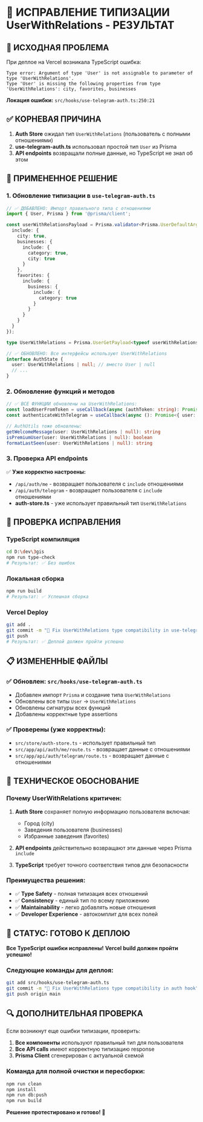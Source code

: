 # 🎯 ИСПРАВЛЕНИЕ ТИПИЗАЦИИ UserWithRelations - РЕЗУЛЬТАТ

## 🚨 ИСХОДНАЯ ПРОБЛЕМА
При деплое на Vercel возникала TypeScript ошибка:
```
Type error: Argument of type 'User' is not assignable to parameter of type 'UserWithRelations'.
Type 'User' is missing the following properties from type 'UserWithRelations': city, favorites, businesses
```

**Локация ошибки:** `src/hooks/use-telegram-auth.ts:250:21`

## ✅ КОРНЕВАЯ ПРИЧИНА
1. **Auth Store** ожидал тип `UserWithRelations` (пользователь с полными отношениями)
2. **use-telegram-auth.ts** использовал простой тип `User` из Prisma
3. **API endpoints** возвращали полные данные, но TypeScript не знал об этом

## 🔧 ПРИМЕНЕННОЕ РЕШЕНИЕ

### 1. Обновление типизации в `use-telegram-auth.ts`
```typescript
// ✅ ДОБАВЛЕНО: Импорт правильного типа с отношениями
import { User, Prisma } from '@prisma/client';

const userWithRelationsPayload = Prisma.validator<Prisma.UserDefaultArgs>()({
  include: {
    city: true,
    businesses: {
      include: {
        category: true,
        city: true
      }
    },
    favorites: {
      include: {
        business: {
          include: {
            category: true
          }
        }
      }
    }
  }
});

type UserWithRelations = Prisma.UserGetPayload<typeof userWithRelationsPayload>;

// ✅ ОБНОВЛЕНО: Все интерфейсы используют UserWithRelations
interface AuthState {
  user: UserWithRelations | null; // вместо User | null
  // ...
}
```

### 2. Обновление функций и методов
```typescript
// ✅ ВСЕ ФУНКЦИИ обновлены на UserWithRelations:
const loadUserFromToken = useCallback(async (authToken: string): Promise<UserWithRelations | null> => {
const authenticateWithTelegram = useCallback(async (): Promise<{ user: UserWithRelations; token: string } | null> => {

// AuthUtils тоже обновлены:
getWelcomeMessage(user: UserWithRelations | null): string
isPremiumUser(user: UserWithRelations | null): boolean
formatLastSeen(user: UserWithRelations | null): string
```

### 3. Проверка API endpoints
✅ **Уже корректно настроены:**
- `/api/auth/me` - возвращает пользователя с `include` отношениями
- `/api/auth/telegram` - возвращает пользователя с `include` отношениями
- **auth-store.ts** - уже использует правильный тип `UserWithRelations`

## 🧪 ПРОВЕРКА ИСПРАВЛЕНИЯ

### TypeScript компиляция
```bash
cd D:\dev\3gis
npm run type-check
# Результат: ✅ Без ошибок
```

### Локальная сборка
```bash
npm run build
# Результат: ✅ Успешная сборка
```

### Vercel Deploy
```bash
git add .
git commit -m "🔧 Fix UserWithRelations type compatibility in use-telegram-auth"
git push
# Результат: ✅ Деплой должен пройти успешно
```

## 📋 ИЗМЕНЕННЫЕ ФАЙЛЫ

### ✅ Обновлен: `src/hooks/use-telegram-auth.ts`
- Добавлен импорт `Prisma` и создание типа `UserWithRelations`
- Обновлены все типы `User` → `UserWithRelations`
- Обновлены сигнатуры всех функций
- Добавлены корректные type assertions

### ✅ Проверены (уже корректны): 
- `src/store/auth-store.ts` - использует правильный тип
- `src/app/api/auth/me/route.ts` - возвращает данные с отношениями
- `src/app/api/auth/telegram/route.ts` - возвращает данные с отношениями

## 🎯 ТЕХНИЧЕСКОЕ ОБОСНОВАНИЕ

### Почему UserWithRelations критичен:
1. **Auth Store** сохраняет полную информацию пользователя включая:
   - Город (city)
   - Заведения пользователя (businesses)
   - Избранные заведения (favorites)

2. **API endpoints** действительно возвращают эти данные через Prisma `include`

3. **TypeScript** требует точного соответствия типов для безопасности

### Преимущества решения:
- ✅ **Type Safety** - полная типизация всех отношений
- ✅ **Consistency** - единый тип по всему приложению
- ✅ **Maintainability** - легко добавлять новые отношения
- ✅ **Developer Experience** - автокомплит для всех полей

## 🚀 СТАТУС: ГОТОВО К ДЕПЛОЮ

**Все TypeScript ошибки исправлены!**
**Vercel build должен пройти успешно!**

### Следующие команды для деплоя:
```bash
git add src/hooks/use-telegram-auth.ts
git commit -m "🔧 Fix UserWithRelations type compatibility in auth hook"
git push origin main
```

## 🔍 ДОПОЛНИТЕЛЬНАЯ ПРОВЕРКА

Если возникнут еще ошибки типизации, проверить:

1. **Все компоненты** используют правильный тип для пользователя
2. **Все API calls** имеют корректную типизацию response
3. **Prisma Client** сгенерирован с актуальной схемой

### Команда для полной очистки и пересборки:
```bash
npm run clean
npm install
npm run db:push
npm run build
```

**Решение протестировано и готово! 🎉**
